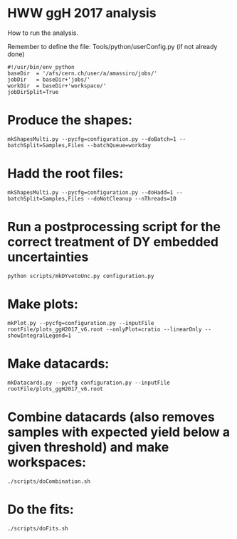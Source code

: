 HWW ggH 2017 analysis
=====================

How to run the analysis.

Remember to define the file: Tools/python/userConfig.py (if not already done)
    
    #!/usr/bin/env python
    baseDir  = '/afs/cern.ch/user/a/amassiro/jobs/'
    jobDir   = baseDir+'jobs/'
    workDir  = baseDir+'workspace/'
    jobDirSplit=True


# Produce the shapes:

    mkShapesMulti.py --pycfg=configuration.py --doBatch=1 --batchSplit=Samples,Files --batchQueue=workday

# Hadd the root files:

    mkShapesMulti.py --pycfg=configuration.py --doHadd=1 --batchSplit=Samples,Files --doNotCleanup --nThreads=10

# Run a postprocessing script for the correct treatment of DY embedded uncertainties

    python scripts/mkDYvetoUnc.py configuration.py

# Make plots:

    mkPlot.py --pycfg=configuration.py --inputFile rootFile/plots_ggH2017_v6.root --onlyPlot=cratio --linearOnly --showIntegralLegend=1

# Make datacards:

    mkDatacards.py --pycfg configuration.py --inputFile rootFile/plots_ggH2017_v6.root

# Combine datacards (also removes samples with expected yield below a given threshold) and make workspaces:

    ./scripts/doCombination.sh

# Do the fits:

    ./scripts/doFits.sh

